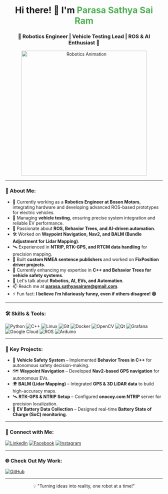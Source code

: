 <h1 align="center">Hi there! 👋 I'm <span style="color: #4CAF50;">Parasa Sathya Sai Ram</span></h1>
<h3 align="center">🚀 Robotics Engineer | Vehicle Testing Lead | ROS & AI Enthusiast 🤖</h3>

<p align="center">
  <img src="https://media.giphy.com/media/13HgwGsXF0aiGY/giphy.gif" width="400" alt="Robotics Animation">
</p>

---

### 🌟 About Me:
- 🔭 Currently working as a **Robotics Engineer at Boson Motors**, integrating hardware and developing advanced ROS-based prototypes for electric vehicles.
- 🚗 Managing **vehicle testing**, ensuring precise system integration and reliable EV performance.
- 🤖 Passionate about **ROS, Behavior Trees, and AI-driven automation**.
- 🛠️ Worked on **Waypoint Navigation, Nav2, and BALM (Bundle Adjustment for Lidar Mapping)**.
- 🛰️ Experienced in **NTRIP, RTK-GPS, and RTCM data handling** for precision mapping.
- 📡 Built **custom NMEA sentence publishers** and worked on **FixPosition driver projects**.
- 🌱 Currently enhancing my expertise in **C++ and Behavior Trees for vehicle safety systems**.
- 💬 Let's talk about **Robotics, AI, EVs, and Automation**.
- 📫 Reach me at **[parasa.sathyasairam@gmail.com](mailto:parasa.sathyasairam@gmail.com)**.
- ⚡ Fun fact: **I believe I’m hilariously funny, even if others disagree! 😄**

---

### 🛠️ Skills & Tools:
<p align="left">
  <img src="https://img.icons8.com/color/48/000000/python--v1.png" alt="Python">
  <img src="https://img.icons8.com/color/48/000000/c-plus-plus-logo.png" alt="C++">
  <img src="https://img.icons8.com/color/48/000000/linux.png" alt="Linux">
  <img src="https://img.icons8.com/color/48/000000/git.png" alt="Git">
  <img src="https://img.icons8.com/color/48/000000/docker.png" alt="Docker">
  <img src="https://img.icons8.com/color/48/000000/opencv.png" alt="OpenCV">
  <img src="https://img.icons8.com/plasticine/100/000000/qt.png" alt="Qt">
  <img src="https://img.icons8.com/ios-filled/50/000000/grafana.png" alt="Grafana">
  <img src="https://img.icons8.com/color/48/000000/google-cloud.png" alt="Google Cloud">
  <img src="https://img.icons8.com/color/48/000000/ros.png" alt="ROS">
  <img src="https://img.icons8.com/color/48/000000/arduino.png" alt="Arduino">
</p>

---

### 📌 Key Projects:
- 🚀 **Vehicle Safety System** – Implemented **Behavior Trees in C++** for autonomous safety decision-making.
- 🗺️ **Waypoint Navigation** – Developed **Nav2-based GPS navigation** for autonomous EVs.
- 🌍 **BALM (Lidar Mapping)** – Integrated **GPS & 3D LiDAR data** to build high-accuracy maps.
- 🛰️ **RTK-GPS & NTRIP Setup** – Configured **onocoy.com NTRIP** server for precision localization.
- 🔌 **EV Battery Data Collection** – Designed real-time **Battery State of Charge (SoC) monitoring**.

---

### 📌 Connect with Me:
<p align="left">
  <a href="https://linkedin.com/in/parasa-sathya-sai-ram-8989851a3" target="_blank"><img src="https://img.shields.io/badge/LinkedIn-%230077B5.svg?style=for-the-badge&logo=linkedin&logoColor=white" alt="LinkedIn"></a>
  <a href="https://fb.com/parasa.sathyasairam" target="_blank"><img src="https://img.shields.io/badge/Facebook-%231877F2.svg?style=for-the-badge&logo=facebook&logoColor=white" alt="Facebook"></a>
  <a href="https://instagram.com/parasa.sathyasairam" target="_blank"><img src="https://img.shields.io/badge/Instagram-%23E4405F.svg?style=for-the-badge&logo=instagram&logoColor=white" alt="Instagram"></a>
</p>

---

### 🌐 Check Out My Work:
<p align="left">
  <a href="https://github.com/ParasaSathya" target="_blank"><img src="https://img.shields.io/badge/GitHub-%2312100E.svg?style=for-the-badge&logo=github&logoColor=white" alt="GitHub"></a>
</p>

---

<p align="center">💡 "Turning ideas into reality, one robot at a time!"</p>
